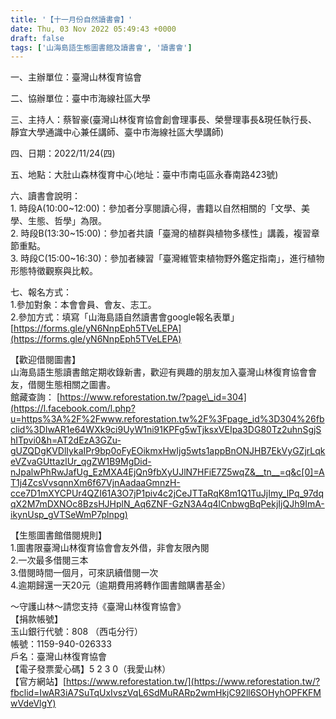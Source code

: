 ```yaml
---
title: '【十一月份自然讀書會】'
date: Thu, 03 Nov 2022 05:49:43 +0000
draft: false
tags: ['山海島語生態圖書館及讀書會', '讀書會']
---
```


一、主辦單位：臺灣山林復育協會

二、協辦單位：臺中市海線社區大學

三、主持人：蔡智豪(臺灣山林復育協會創會理事長、榮譽理事長&現任執行長、靜宜大學通識中心兼任講師、臺中市海線社區大學講師)

四、日期：2022/11/24(四)

五、地點：大肚山森林復育中心(地址：臺中市南屯區永春南路423號)

六、讀書會說明：  
1\. 時段A(10:00~12:00)：參加者分享閱讀心得，書籍以自然相關的「文學、美學、生態、哲學」為限。  
2\. 時段B(13:30~15:00)：參加者共讀「臺灣的植群與植物多樣性」講義，複習章節重點。  
3\. 時段C(15:00~16:30)：參加者練習「臺灣維管束植物野外鑑定指南」，進行植物形態特徵觀察與比較。

七、報名方式：  
1.參加對象：本會會員、會友、志工。  
2.參加方式：填寫「山海島語自然讀書會google報名表單」  
[https://forms.gle/yN6NnpEph5TVeLEPA](https://forms.gle/yN6NnpEph5TVeLEPA)

【歡迎借閱圖書】  
山海島語生態讀書館定期收錄新書，歡迎有興趣的朋友加入臺灣山林復育協會會友，借閱生態相關之圖書。  
館藏查詢： [https://www.reforestation.tw/?page\_id=304](https://l.facebook.com/l.php?u=https%3A%2F%2Fwww.reforestation.tw%2F%3Fpage_id%3D304%26fbclid%3DIwAR1e64WXk9ci9UyW1ni91KPFg5wTjksxVEIpa3DG80Tz2uhnSgjShITpvi0&h=AT2dEzA3GZu-gUZQDgKVDlIykaIPr9bp0oFyEOikmxHwIjg5wts1appBnONJHB7EkVyGZjrLqkeVZvaGUttazlUr_qgZW1B9MgDid-nJpalwPhRwJafUg_EzMXA4EjQn9fbXyUJlN7HFiE7Z5wqZ&__tn__=q&c[0]=AT1j4ZcsVvsqnnXm6f67VjnAadaaGmnzH-cce7D1mXYCPUr4QZI61A3O7jP1piv4c2jCeJTTaRqK8m1Q1TuJjImy_lPq_97dqqX2M7mDXNOc8BzsHJHplN_Aq6ZNF-GzN3A4q4lCnbwgBqPekjIjQJh9ImA-ikynUsp_gVTSeWmP7plnpg)

【生態圖書館借閱規則】  
1.圖書限臺灣山林復育協會會友外借，非會友限內閱  
2.一次最多借閱三本  
3.借閱時間一個月，可來訊續借閱一次  
4.逾期歸還一天20元（逾期費用將轉作圖書館購書基金）

～守護山林～請您支持《臺灣山林復育協會》  
【捐款帳號】  
玉山銀行代號：808 （西屯分行）  
帳號：1159-940-026333  
戶名：臺灣山林復育協會  
【電子發票愛心碼】5 2 3 0（我愛山林）  
【官方網站】[https://www.reforestation.tw/](https://www.reforestation.tw/?fbclid=IwAR3iA7SuTqUxIvszVqL6SdMuRARp2wmHkjC92ll6SOHyhOPFKFMwVdeVlgY)
